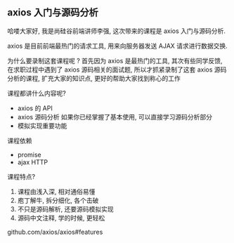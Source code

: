 ## axios 入门与源码分析

哈喽大家好, 我是尚硅谷前端讲师李强, 这次带来的课程是 axios 入门与源码分析.

axios 是目前前端最热门的请求工具, 用来向服务器发送 AJAX 请求进行数据交换.

为什么要录制这套课程呢 ?
首先因为 axios 是最热门的工具, 其次有些同学反馈, 在求职过程中遇到了 axios 源码相关的面试题,
所以才抓紧录制了这套 axios 源码分析的课程, 扩充大家的知识点, 更好的帮助大家找到称心的工作

课程都讲什么内容呢?

- axios 的 API
- axios 源码分析 如果你已经掌握了基本使用, 可以直接学习源码分析部分
- 模拟实现重要功能

课程依赖

- promise
- ajax HTTP

课程特点?

1. 课程由浅入深, 相对通俗易懂
2. 庖丁解牛, 拆分细化, 各个击破
3. 不只是源码解析, 还要源码模拟实现
4. 源码中文注释, 学的时候, 更轻松

github.com/axios/axios#features
